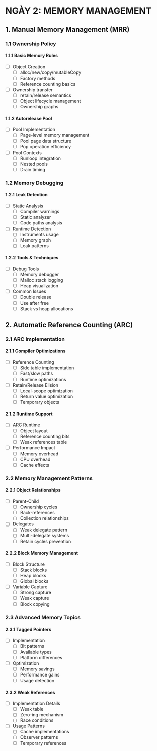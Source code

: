 # NGÀY 2: MEMORY MANAGEMENT

## 1. Manual Memory Management (MRR)

### 1.1 Ownership Policy
#### 1.1.1 Basic Memory Rules
- [ ] Object Creation
  - [ ] alloc/new/copy/mutableCopy
  - [ ] Factory methods
  - [ ] Reference counting basics
- [ ] Ownership transfer
  - [ ] retain/release semantics 
  - [ ] Object lifecycle management
  - [ ] Ownership graphs

#### 1.1.2 Autorelease Pool
- [ ] Pool Implementation
  - [ ] Page-level memory management
  - [ ] Pool page data structure
  - [ ] Pop operation efficiency
- [ ] Pool Contexts
  - [ ] Runloop integration
  - [ ] Nested pools
  - [ ] Drain timing

### 1.2 Memory Debugging
#### 1.2.1 Leak Detection
- [ ] Static Analysis
  - [ ] Compiler warnings
  - [ ] Static analyzer
  - [ ] Code paths analysis
- [ ] Runtime Detection
  - [ ] Instruments usage
  - [ ] Memory graph
  - [ ] Leak patterns

#### 1.2.2 Tools & Techniques
- [ ] Debug Tools
  - [ ] Memory debugger
  - [ ] Malloc stack logging
  - [ ] Heap visualization
- [ ] Common Issues
  - [ ] Double release
  - [ ] Use after free
  - [ ] Stack vs heap allocations

## 2. Automatic Reference Counting (ARC)

### 2.1 ARC Implementation
#### 2.1.1 Compiler Optimizations
- [ ] Reference Counting
  - [ ] Side table implementation
  - [ ] Fast/slow paths
  - [ ] Runtime optimizations
- [ ] Retain/Release Elision
  - [ ] Local-scope optimization
  - [ ] Return value optimization
  - [ ] Temporary objects

#### 2.1.2 Runtime Support
- [ ] ARC Runtime
  - [ ] Object layout
  - [ ] Reference counting bits
  - [ ] Weak references table
- [ ] Performance Impact
  - [ ] Memory overhead
  - [ ] CPU overhead
  - [ ] Cache effects

### 2.2 Memory Management Patterns
#### 2.2.1 Object Relationships
- [ ] Parent-Child
  - [ ] Ownership cycles
  - [ ] Back-references
  - [ ] Collection relationships
- [ ] Delegates
  - [ ] Weak delegate pattern
  - [ ] Multi-delegate systems
  - [ ] Retain cycles prevention

#### 2.2.2 Block Memory Management
- [ ] Block Structure
  - [ ] Stack blocks
  - [ ] Heap blocks
  - [ ] Global blocks
- [ ] Variable Capture
  - [ ] Strong capture
  - [ ] Weak capture
  - [ ] Block copying

### 2.3 Advanced Memory Topics
#### 2.3.1 Tagged Pointers
- [ ] Implementation
  - [ ] Bit patterns
  - [ ] Available types
  - [ ] Platform differences
- [ ] Optimization
  - [ ] Memory savings
  - [ ] Performance gains
  - [ ] Usage detection

#### 2.3.2 Weak References
- [ ] Implementation Details
  - [ ] Weak table
  - [ ] Zero-ing mechanism
  - [ ] Race conditions
- [ ] Usage Patterns
  - [ ] Cache implementations
  - [ ] Observer patterns
  - [ ] Temporary references
